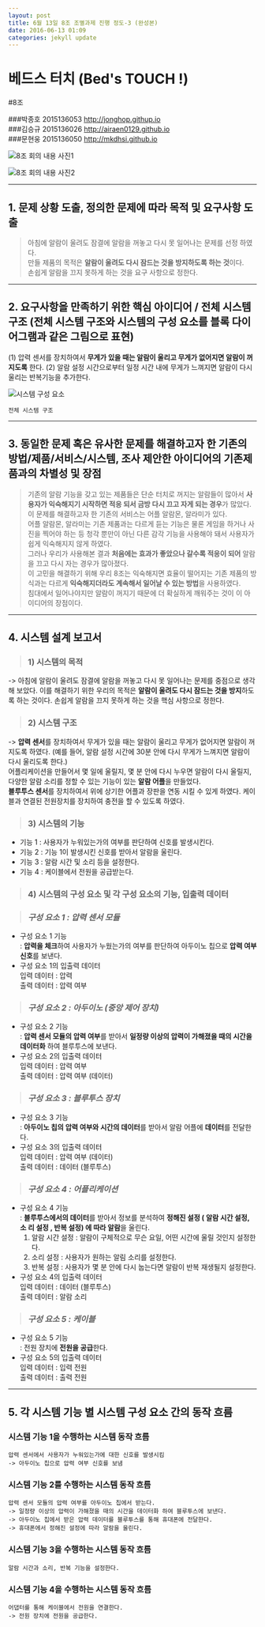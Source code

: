 ```yaml
---
layout: post
title: 6월 13일 8조 조별과제 진행 정도-3 (완성본)
date: 2016-06-13 01:09 
categories: jekyll update
---
```




# 베드스 터치 (Bed's TOUCH !) 

#8조


###박종호 2015136053 <http://jonghop.githup.io>  
###김승규 2015136026 <http://airaen0129.github.io>   
###문현웅 2015136050 <http://mkdhsi.github.io>    
    
![8조 회의 내용 사진1](http://i.imgur.com/pOT7ecw.jpg)  


![8조 회의 내용 사진2](http://i.imgur.com/VzUhBFq.jpg)

















***


## 1. 문제 상황 도출, 정의한 문제에 따라 목적 및 요구사항 도출 

> 아침에 알람이 울려도 잠결에 알람을 꺼놓고 다시 못 일어나는 문제를 선정 하였다.  
만들 제품의 목적은 **알람이 울려도 다시 잠드는 것을 방지하도록 하는 것**이다.  
손쉽게 알람을 끄지 못하게 하는 것을 요구 사항으로 정한다.



***
 
## 2.  요구사항을 만족하기 위한 핵심 아이디어 / 전체 시스템 구조 (전체 시스템 구조와 시스템의 구성 요소를 블록 다이어그램과 같은 그림으로 표현)


(1) 압력 센서를 장치하여서 **무게가 있을 때는 알람이 울리고 무게가 없어지면 알람이 꺼지도록** 한다.
(2) 알람 설정 시간으로부터 일정 시간 내에 무게가 느껴지면 알람이 다시 울리는 반복기능을 추가한다.

![시스템 구성 요소](http://i.imgur.com/hmWs69z.png)    

	전체 시스템 구조
***
## 3. 동일한 문제 혹은 유사한 문제를 해결하고자 한 기존의 방법/제품/서비스/시스템, 조사 제안한 아이디어의 기존제품과의 차별성 및 장점

> 기존의 알람 기능을 갖고 있는 제품들은 단순 터치로 꺼지는 알람들이 많아서   **사용자가 익숙해지기 시작하면 적응 되서 금방 다시 끄고 자게 되는 경우**가 많았다.   
이 문제를 해결하고자 한 기존의 서비스는 어플 알람몬, 알라미가 있다.  
어플 알람몬, 알라미는 기존 제품과는 다르게 듣는 기능은 물론 게임을 하거나 사진을 찍어야 하는 등 청각 뿐만이 아닌 다른 감각 기능을 사용해야 돼서 사용자가 쉽게 익숙해지지 않게 하였다.  
 그러나 우리가 사용해본 결과 **처음에는 효과가 좋았으나 갈수록 적응이 되어** 알람을 끄고 다시 자는 경우가 많아졌다.   
이 고민을 해결하기 위해 우리 8조는 익숙해지면 효율이 떨어지는 기존 제품의 방식과는 다르게 **익숙해지더라도 계속해서 일어날 수 있는 방법**을 사용하였다.  
침대에서 일어나야지만 알람이 꺼지기 때문에 더 확실하게 깨워주는 것이 이 아이디어의 장점이다.   

***

## 4. 시스템 설계 보고서

>### 1) 시스템의 목적  
 ->  아침에 알람이 울려도 잠결에 알람을 꺼놓고 다시 못 일어나는 문제를 중점으로 생각해 보았다. 이를 해결하기 위한 우리의 목적은 **알람이 울려도 다시 잠드는 것을 방지**하도록 하는 것이다. 손쉽게 알람을 끄지 못하게 하는 것을 핵심 사항으로 정한다.

>### 2) 시스템 구조  
 -> **압력 센서**를 장치하여서 무게가 있을 때는 알람이 울리고 무게가 없어지면 알람이 꺼지도록 하였다. (예를 들어, 알람 설정 시간에 30분 안에 다시 무게가 느껴지면 알람이 다시 울리도록 한다.)  
어플리케이션을 만들어서 몇 일에 울릴지, 몇 분 안에 다시 누우면 알람이 다시 울릴지, 다양한 알람 소리를 정할 수 있는 기능이 있는 **알람 어플**을 만들었다.  
**블루투스 센서**를 장치하여서 위에 상기한 어플과 장판을 연동 시킬 수 있게 하였다. 
케이블과 연결된 전원장치를 장치하여 충전을 할 수 있도록 하였다. 

>### 3) 시스템의 기능
  - 기능 1 : 사용자가 누워있는가의 여부를 판단하여 신호를 발생시킨다. 
  - 기능 2 : 기능 1이 발생시킨 신호를 받아서 알람을 울린다.
  - 기능 3 : 알람 시간 및 소리 등을 설정한다.
  - 기능 4 : 케이블에서 전원을 공급받는다.    


>### 4) 시스템의 구성 요소 및 각 구성 요소의 기능, 입출력 데이터
 
>### _구성 요소 1 : 압력 센서 모듈_
 - 구성 요소 1 기능  
	: **압력을 체크**하여 사용자가 누웠는가의 여부를 판단하여 아두이노 칩으로 **압력 여부 신호**를 보낸다.
 - 구성 요소 1의 입출력 데이터  
    입력 데이터 :      압력  
	      출력 데이터 : 압력 여부
>### _구성 요소 2 :  *아두이노 (중앙 제어 장치)*_
 - 구성 요소 2 기능  
	: **압력 센서 모듈의 압력 여부**를 받아서 **일정량 이상의 압력이 가해졌을 때의 시간을 	데이터화** 하여 블루투스에 보낸다.
 - 구성 요소 2의 입출력 데이터  
    입력 데이터 : 압력 여부  
출력 데이터 : 압력 여부 (데이터)    

>### _구성 요소 3 :  블루투스 장치_
- 구성 요소 3 기능  
	: **아두이노 칩의 압력 여부와 시간의 데이터**를 받아서 알람 어플에 **데이터**를 전달한다.  
- 구성 요소 3의 입출력 데이터   
 입력 데이터 : 압력 여부 (데이터)  
              출력 데이터 : 데이터 (블루투스) 

>### _구성 요소 4 : 어플리케이션_
- 구성 요소 4 기능  
	: **블루투스에서의 데이터**를 받아서 정보를 분석하여 **정해진 설정 ( 알람 시간 설정, 소	리 설정	, 반복 설정) 에 따라 알람**을 울린다.
	1. 알람 시간 설정
		: 알람이 구체적으로 무슨 요일, 어떤 시간에 울릴 것인지 설정한다.
	2. 소리 설정
		: 사용자가 원하는 알림 소리를 설정한다.
	3. 반복 설정
		:  사용자가 몇 분 안에 다시 눕는다면 알람이 반복 재생될지 설정한다. 
- 구성 요소 4의 입출력 데이터  
  입력 데이터 : 데이터 (블루투스)  
	      출력 데이터 : 알람 소리
 
>### _구성 요소 5 : 케이블_ 
- 구성 요소 5 기능  
	: 전원 장치에 **전원을 공급**한다.
- 구성 요소 5의 입출력 데이터  
  입력 데이터 : 입력 전원  
	      출력 데이터 : 출력 전원 


***
 
## 5. 각 시스템 기능 별 시스템 구성 요소 간의 동작 흐름

### 시스템 기능 1을 수행하는 시스템 동작 흐름    

	압력 센서에서 사용자가 누워있는가에 대한 신호를 발생시킴  
	-> 아두이노 칩으로 압력 여부 신호를 보냄

### 시스템 기능 2를 수행하는 시스템 동작 흐름  
  	 
	압력 센서 모듈의 압력 여부를 아두이노 칩에서 받는다.  
	-> 일정량 이상의 압력이 가해졌을 때의 시간을 데이터화 하여 블루투스에 보낸다.  
	-> 아두이노 칩에서 받은 압력 데이터를 블루투스를 통해 휴대폰에 전달한다.  
	-> 휴대폰에서 정해진 설정에 따라 알람을 울린다.

### 시스템 기능 3을 수행하는 시스템 동작 흐름

	알람 시간과 소리, 반복 기능을 설정한다.

### 시스템 기능 4을 수행하는 시스템 동작 흐름

	어댑터를 통해 케이블에서 전원을 연결한다. 
	-> 전원 장치에 전원을 공급한다.

